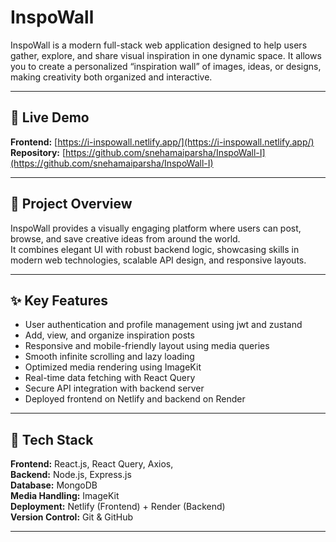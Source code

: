 # InspoWall

InspoWall is a modern full-stack web application designed to help users gather, explore, and share visual inspiration in one dynamic space. It allows you to create a personalized “inspiration wall” of images, ideas, or designs, making creativity both organized and interactive.

---

## 🚀 Live Demo  
**Frontend:** [https://i-inspowall.netlify.app/](https://i-inspowall.netlify.app/)  
**Repository:** [https://github.com/snehamaiparsha/InspoWall-I](https://github.com/snehamaiparsha/InspoWall-I)

---

## 🧠 Project Overview  
InspoWall provides a visually engaging platform where users can post, browse, and save creative ideas from around the world.  
It combines elegant UI with robust backend logic, showcasing skills in modern web technologies, scalable API design, and responsive layouts.

---

## ✨ Key Features  
- User authentication and profile management using jwt and zustand
- Add, view, and organize inspiration posts  
- Responsive and mobile-friendly layout using media queries
- Smooth infinite scrolling and lazy loading  
- Optimized media rendering using ImageKit  
- Real-time data fetching with React Query  
- Secure API integration with backend server  
- Deployed frontend on Netlify and backend on Render  

---

## 🧩 Tech Stack  
**Frontend:** React.js, React Query, Axios,  
**Backend:** Node.js, Express.js  
**Database:** MongoDB  
**Media Handling:** ImageKit  
**Deployment:** Netlify (Frontend) + Render (Backend)  
**Version Control:** Git & GitHub  

---




